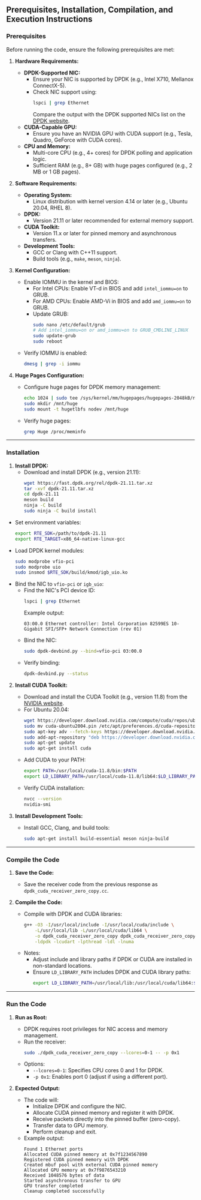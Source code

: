 ## Prerequisites, Installation, Compilation, and Execution Instructions

### Prerequisites
Before running the code, ensure the following prerequisites are met:

1. **Hardware Requirements:**
   - **DPDK-Supported NIC:**
     - Ensure your NIC is supported by DPDK (e.g., Intel X710, Mellanox ConnectX-5).
     - Check NIC support using:
       ```bash
       lspci | grep Ethernet
       ```
       Compare the output with the DPDK supported NICs list on the [DPDK website](https://core.dpdk.org/supported/).
   - **CUDA-Capable GPU:**
     - Ensure you have an NVIDIA GPU with CUDA support (e.g., Tesla, Quadro, GeForce with CUDA cores).
   - **CPU and Memory:**
     - Multi-core CPU (e.g., 4+ cores) for DPDK polling and application logic.
     - Sufficient RAM (e.g., 8+ GB) with huge pages configured (e.g., 2 MB or 1 GB pages).

2. **Software Requirements:**
   - **Operating System:**
     - Linux distribution with kernel version 4.14 or later (e.g., Ubuntu 20.04, RHEL 8).
   - **DPDK:**
     - Version 21.11 or later recommended for external memory support.
   - **CUDA Toolkit:**
     - Version 11.x or later for pinned memory and asynchronous transfers.
   - **Development Tools:**
     - GCC or Clang with C++11 support.
     - Build tools (e.g., `make`, `meson`, `ninja`).

3. **Kernel Configuration:**
   - Enable IOMMU in the kernel and BIOS:
     - For Intel CPUs: Enable VT-d in BIOS and add `intel_iommu=on` to GRUB.
     - For AMD CPUs: Enable AMD-Vi in BIOS and add `amd_iommu=on` to GRUB.
     - Update GRUB:
       ```bash
       sudo nano /etc/default/grub
       # Add intel_iommu=on or amd_iommu=on to GRUB_CMDLINE_LINUX
       sudo update-grub
       sudo reboot
       ```
   - Verify IOMMU is enabled:
       ```bash
       dmesg | grep -i iommu
       ```

4. **Huge Pages Configuration:**
   - Configure huge pages for DPDK memory management:
       ```bash
       echo 1024 | sudo tee /sys/kernel/mm/hugepages/hugepages-2048kB/nr_hugepages
       sudo mkdir /mnt/huge
       sudo mount -t hugetlbfs nodev /mnt/huge
       ```
   - Verify huge pages:
       ```bash
       grep Huge /proc/meminfo
       ```

---

### Installation

1. **Install DPDK:**
   - Download and install DPDK (e.g., version 21.11):
       ```bash
       wget https://fast.dpdk.org/rel/dpdk-21.11.tar.xz
       tar -xvf dpdk-21.11.tar.xz
       cd dpdk-21.11
       meson build
       ninja -C build
       sudo ninja -C build install
       ```
  - Set environment variables:
       ```bash
       export RTE_SDK=/path/to/dpdk-21.11
       export RTE_TARGET=x86_64-native-linux-gcc
       ```
   - Load DPDK kernel modules:
       ```bash
       sudo modprobe vfio-pci
       sudo modprobe uio
      sudo insmod $RTE_SDK/build/kmod/igb_uio.ko
       ```
   - Bind the NIC to `vfio-pci` or `igb_uio`:
     - Find the NIC's PCI device ID:
       ```bash
       lspci | grep Ethernet
       ```
       Example output:
       ```
       03:00.0 Ethernet controller: Intel Corporation 82599ES 10-Gigabit SFI/SFP+ Network Connection (rev 01)
       ```
     - Bind the NIC:
       ```bash
       sudo dpdk-devbind.py --bind=vfio-pci 03:00.0
       ```
     - Verify binding:
       ```bash
       dpdk-devbind.py --status
       ```

2. **Install CUDA Toolkit:**
   - Download and install the CUDA Toolkit (e.g., version 11.8) from the [NVIDIA website](https://developer.nvidia.com/cuda-downloads).
   - For Ubuntu 20.04:
       ```bash
       wget https://developer.download.nvidia.com/compute/cuda/repos/ubuntu2004/x86_64/cuda-ubuntu2004.pin
       sudo mv cuda-ubuntu2004.pin /etc/apt/preferences.d/cuda-repository-pin-600
       sudo apt-key adv --fetch-keys https://developer.download.nvidia.com/compute/cuda/repos/ubuntu2004/x86_64/7fa2af80.pub
       sudo add-apt-repository "deb https://developer.download.nvidia.com/compute/cuda/repos/ubuntu2004/x86_64/ /"
       sudo apt-get update
       sudo apt-get install cuda
      ```
   - Add CUDA to your PATH:
       ```bash
       export PATH=/usr/local/cuda-11.8/bin:$PATH
       export LD_LIBRARY_PATH=/usr/local/cuda-11.8/lib64:$LD_LIBRARY_PATH
       ```
   - Verify CUDA installation:
       ```bash
       nvcc --version
       nvidia-smi
       ```

3. **Install Development Tools:**
   - Install GCC, Clang, and build tools:
       ```bash
       sudo apt-get install build-essential meson ninja-build
       ```

---

### Compile the Code

1. **Save the Code:**
   - Save the receiver code from the previous response as `dpdk_cuda_receiver_zero_copy.cc`.

2. **Compile the Code:**
   - Compile with DPDK and CUDA libraries:
       ```bash
       g++ -O3 -I/usr/local/include -I/usr/local/cuda/include \
           -L/usr/local/lib -L/usr/local/cuda/lib64 \
           -o dpdk_cuda_receiver_zero_copy dpdk_cuda_receiver_zero_copy.cc \
           -ldpdk -lcudart -lpthread -ldl -lnuma
       ```
   - Notes:
     - Adjust include and library paths if DPDK or CUDA are installed in non-standard locations.
     - Ensure `LD_LIBRARY_PATH` includes DPDK and CUDA library paths:
       ```bash
       export LD_LIBRARY_PATH=/usr/local/lib:/usr/local/cuda/lib64:$LD_LIBRARY_PATH
       ```

---

### Run the Code

1. **Run as Root:**
   - DPDK requires root privileges for NIC access and memory management.
   - Run the receiver:
       ```bash
       sudo ./dpdk_cuda_receiver_zero_copy --lcores=0-1 -- -p 0x1
       ```
   - Options:
     - `--lcores=0-1`: Specifies CPU cores 0 and 1 for DPDK.
     - `-p 0x1`: Enables port 0 (adjust if using a different port).

2. **Expected Output:**
   - The code will:
     - Initialize DPDK and configure the NIC.
     - Allocate CUDA pinned memory and register it with DPDK.
     - Receive packets directly into the pinned buffer (zero-copy).
     - Transfer data to GPU memory.
     - Perform cleanup and exit.
   - Example output:
       ```
       Found 1 Ethernet ports
       Allocated CUDA pinned memory at 0x7f1234567890
       Registered CUDA pinned memory with DPDK
       Created mbuf pool with external CUDA pinned memory
       Allocated GPU memory at 0x7f9876543210
       Received 1048576 bytes of data
       Started asynchronous transfer to GPU
       GPU transfer completed
       Cleanup completed successfully
       ```
